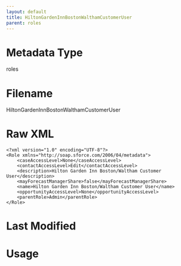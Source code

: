 ```yaml
---
layout: default
title: HiltonGardenInnBostonWalthamCustomerUser
parent: roles
---
```

# Metadata Type
roles


# Filename 
HiltonGardenInnBostonWalthamCustomerUser


# Raw XML
```
<?xml version="1.0" encoding="UTF-8"?>
<Role xmlns="http://soap.sforce.com/2006/04/metadata">
    <caseAccessLevel>None</caseAccessLevel>
    <contactAccessLevel>Edit</contactAccessLevel>
    <description>Hilton Garden Inn Boston/Waltham Customer User</description>
    <mayForecastManagerShare>false</mayForecastManagerShare>
    <name>Hilton Garden Inn Boston/Waltham Customer User</name>
    <opportunityAccessLevel>None</opportunityAccessLevel>
    <parentRole>Admin</parentRole>
</Role>
```


# Last Modified


# Usage
